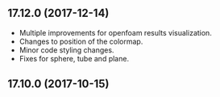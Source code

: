 ## 17.12.0 (2017-12-14) 

- Multiple improvements for openfoam results visualization.
- Changes to position of the colormap.
- Minor code styling changes.
- Fixes for sphere, tube and plane.

## 17.10.0 (2017-10-15) 

